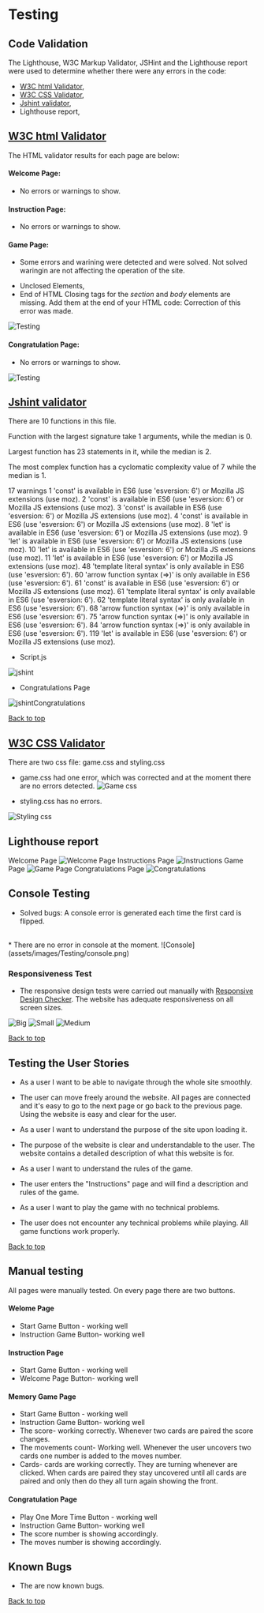 # Testing

## Code Validation

The Lighthouse, W3C Markup Validator, JSHint and the Lighthouse report were used to determine whether there were any
errors in the code:

* [W3C html Validator](https://validator.w3.org/), 
* [W3C CSS Validator](https://jigsaw.w3.org/css-validator/),
* [Jshint validator](https://jshint.com/),
* Lighthouse report,


## [W3C html Validator](https://validator.w3.org/)

The HTML validator results for each page are below:

#### Welcome Page:
- No errors or warnings to show.
#### Instruction Page:
- No errors or warnings to show.
#### Game Page:
- Some errors and warining were detected and were solved.
Not solved waringin are not affecting the operation of the site.
* Unclosed Elements,
* End of HTML
Closing tags for the *section* and *body* elements are missing. Add them at the end of your HTML code:
Correction of this error was made.

![Testing](assets/images/Testing/htmlValidator.png)

#### Congratulation Page:
- No errors or warnings to show.

![Testing](assets/images/Testing/validationHtml.png)
<br>

## [Jshint validator](https://jshint.com/)

There are 10 functions in this file.

Function with the largest signature take 1 arguments, while the median is 0.

Largest function has 23 statements in it, while the median is 2.

The most complex function has a cyclomatic complexity value of 7 while the median is 1.

17 warnings
1	'const' is available in ES6 (use 'esversion: 6') or Mozilla JS extensions (use moz).
2	'const' is available in ES6 (use 'esversion: 6') or Mozilla JS extensions (use moz).
3	'const' is available in ES6 (use 'esversion: 6') or Mozilla JS extensions (use moz).
4	'const' is available in ES6 (use 'esversion: 6') or Mozilla JS extensions (use moz).
8	'let' is available in ES6 (use 'esversion: 6') or Mozilla JS extensions (use moz).
9	'let' is available in ES6 (use 'esversion: 6') or Mozilla JS extensions (use moz).
10	'let' is available in ES6 (use 'esversion: 6') or Mozilla JS extensions (use moz).
11	'let' is available in ES6 (use 'esversion: 6') or Mozilla JS extensions (use moz).
48	'template literal syntax' is only available in ES6 (use 'esversion: 6').
60	'arrow function syntax (=>)' is only available in ES6 (use 'esversion: 6').
61	'const' is available in ES6 (use 'esversion: 6') or Mozilla JS extensions (use moz).
61	'template literal syntax' is only available in ES6 (use 'esversion: 6').
62	'template literal syntax' is only available in ES6 (use 'esversion: 6').
68	'arrow function syntax (=>)' is only available in ES6 (use 'esversion: 6').
75	'arrow function syntax (=>)' is only available in ES6 (use 'esversion: 6').
84	'arrow function syntax (=>)' is only available in ES6 (use 'esversion: 6').
119	'let' is available in ES6 (use 'esversion: 6') or Mozilla JS extensions (use moz).

* Script.js

![jshint](assets/images/Testing/jshint.png)

* Congratulations Page

![jshintCongratulations](assets/images/Testing/jshintCongratulations.png)


[Back to top](<#testing>)

## [W3C CSS Validator](https://jigsaw.w3.org/css-validator/)

There are two css file: game.css and styling.css

* game.css had one error, which was corrected and at the moment there are no errors detected.
![Game css](assets/images/Testing/CssValidation.png)

* styling.css has no errors.

![Styling css](assets/images/Testing/CssValidation2.png)


## Lighthouse report

Welcome Page
![Welcome Page](assets/images/Testing/WelcomePage.png)
Instructions Page
![Instructions](assets/images/Testing/Instructions.png)
Game Page
![Game Page](assets/images/Testing/GamePage.png)
Congratulations Page
![Congratulations](assets/images/Testing/CongratulationsPage.png)

## Console Testing

* Solved bugs:
A console error is generated each time the first card is flipped.
<br>
* There are no error in console at the moment.
![Console](assets/images/Testing/console.png)


### Responsiveness Test

* The responsive design tests were carried out manually with [Responsive Design Checker](https://www.responsivedesignchecker.com/).
The website has adequate responsiveness on all screen sizes.

![Big](assets/images/Testing/BigScreen.png)
![Small](assets/images/Testing/smallScreen.png)
![Medium](assets/images/Testing/Medium.png)

[Back to top](<#testing>)

## Testing the User Stories

- As a user I want to be able to navigate through the whole site smoothly.
* The user can move freely around the website.
All pages are connected and it's easy to go to the next page or go back to the previous page. Using the website is easy and clear for the user.
- As a user I want to understand the purpose of the site upon loading it.
* The purpose of the website is clear and understandable to the user.
The website contains a detailed description of what this website is for.
- As a user I want to understand the rules of the game.
* The user enters the "Instructions" page and will find a description and rules of the game.
- As a user I want to play the game with no technical problems.
* The user does not encounter any technical problems while playing.
All game functions work properly.

[Back to top](<#testing>)

## Manual testing

All pages were manually tested. On every page there are two buttons.

#### Welome Page
- Start Game Button - working well
- Instruction Game Button- working well
#### Instruction Page
- Start Game Button - working well
- Welcome Page Button- working well
#### Memory Game Page
- Start Game Button - working well
- Instruction Game Button- working well
 - The score- working correctly. Whenever two cards are paired the score changes.
 - The movements count- Working well. Whenever the user uncovers two cards one number is added to the moves number.
 - Cards- cards are working correctly. They are turning whenever are clicked. When cards are paired they stay uncovered until all cards are paired and only then do they all turn again showing the front.
#### Congratulation Page
- Play One More Time Button - working well
- Instruction Game Button- working well
- The score number is showing accordingly.
- The moves number is showing accordingly.

## Known Bugs

- The are now known bugs.

[Back to top](<#testing>)


